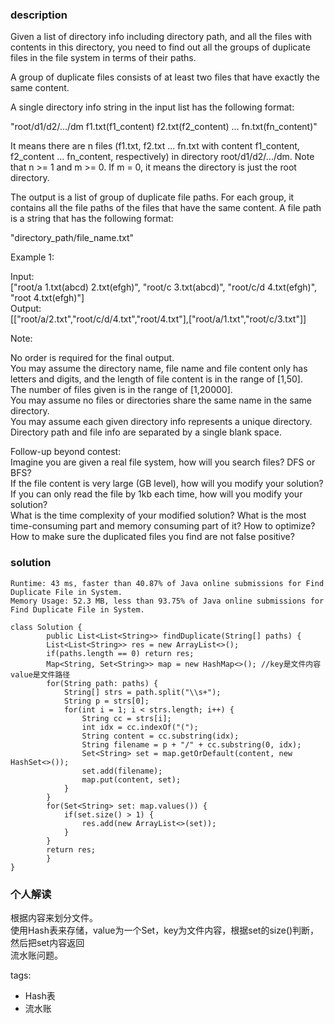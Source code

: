 ### description    
  Given a list of directory info including directory path, and all the files with contents in this directory, you need to find out all the groups of duplicate files in the file system in terms of their paths.  
    
  A group of duplicate files consists of at least two files that have exactly the same content.  
    
  A single directory info string in the input list has the following format:  
    
  "root/d1/d2/.../dm f1.txt(f1_content) f2.txt(f2_content) ... fn.txt(fn_content)"  
    
  It means there are n files (f1.txt, f2.txt ... fn.txt with content f1_content, f2_content ... fn_content, respectively) in directory root/d1/d2/.../dm. Note that n >= 1 and m >= 0. If m = 0, it means the directory is just the root directory.  
    
  The output is a list of group of duplicate file paths. For each group, it contains all the file paths of the files that have the same content. A file path is a string that has the following format:  
    
  "directory_path/file_name.txt"  
    
  Example 1:  
    
  Input:  
  ["root/a 1.txt(abcd) 2.txt(efgh)", "root/c 3.txt(abcd)", "root/c/d 4.txt(efgh)", "root 4.txt(efgh)"]  
  Output:    
  [["root/a/2.txt","root/c/d/4.txt","root/4.txt"],["root/a/1.txt","root/c/3.txt"]]  
     
    
  Note:  
    
  No order is required for the final output.  
  You may assume the directory name, file name and file content only has letters and digits, and the length of file content is in the range of [1,50].  
  The number of files given is in the range of [1,20000].  
  You may assume no files or directories share the same name in the same directory.  
  You may assume each given directory info represents a unique directory. Directory path and file info are separated by a single blank space.  
     
    
  Follow-up beyond contest:  
  Imagine you are given a real file system, how will you search files? DFS or BFS?  
  If the file content is very large (GB level), how will you modify your solution?  
  If you can only read the file by 1kb each time, how will you modify your solution?  
  What is the time complexity of your modified solution? What is the most time-consuming part and memory consuming part of it? How to optimize?  
  How to make sure the duplicated files you find are not false positive?  
### solution    
```    
Runtime: 43 ms, faster than 40.87% of Java online submissions for Find Duplicate File in System.  
Memory Usage: 52.3 MB, less than 93.75% of Java online submissions for Find Duplicate File in System.  
  
class Solution {  
        public List<List<String>> findDuplicate(String[] paths) {  
        List<List<String>> res = new ArrayList<>();  
        if(paths.length == 0) return res;  
        Map<String, Set<String>> map = new HashMap<>(); //key是文件内容 value是文件路径  
        for(String path: paths) {  
            String[] strs = path.split("\\s+");  
            String p = strs[0];  
            for(int i = 1; i < strs.length; i++) {  
                String cc = strs[i];  
                int idx = cc.indexOf("(");  
                String content = cc.substring(idx);  
                String filename = p + "/" + cc.substring(0, idx);  
                Set<String> set = map.getOrDefault(content, new HashSet<>());  
                set.add(filename);  
                map.put(content, set);  
            }  
        }  
        for(Set<String> set: map.values()) {  
            if(set.size() > 1) {  
                res.add(new ArrayList<>(set));  
            }  
        }  
        return res;  
        }  
}  
```    
    
### 个人解读    
  根据内容来划分文件。  
  使用Hash表来存储，value为一个Set，key为文件内容，根据set的size()判断，然后把set内容返回  
  流水账问题。  
    
tags:    
  -   Hash表  
  -   流水账  
